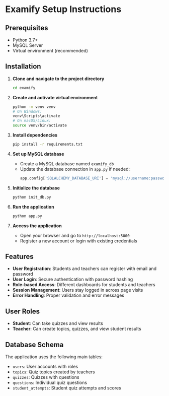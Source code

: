# Examify Setup Instructions

## Prerequisites
- Python 3.7+
- MySQL Server
- Virtual environment (recommended)

## Installation

1. **Clone and navigate to the project directory**
   ```bash
   cd examify
   ```

2. **Create and activate virtual environment**
   ```bash
   python -m venv venv
   # On Windows:
   venv\Scripts\activate
   # On macOS/Linux:
   source venv/bin/activate
   ```

3. **Install dependencies**
   ```bash
   pip install -r requirements.txt
   ```

4. **Set up MySQL database**
   - Create a MySQL database named `examify_db`
   - Update the database connection in `app.py` if needed:
     ```python
     app.config['SQLALCHEMY_DATABASE_URI'] = 'mysql://username:password@localhost/examify_db'
     ```

5. **Initialize the database**
   ```bash
   python init_db.py
   ```

6. **Run the application**
   ```bash
   python app.py
   ```

7. **Access the application**
   - Open your browser and go to `http://localhost:5000`
   - Register a new account or login with existing credentials

## Features

- **User Registration**: Students and teachers can register with email and password
- **User Login**: Secure authentication with password hashing
- **Role-based Access**: Different dashboards for students and teachers
- **Session Management**: Users stay logged in across page visits
- **Error Handling**: Proper validation and error messages

## User Roles

- **Student**: Can take quizzes and view results
- **Teacher**: Can create topics, quizzes, and view student results

## Database Schema

The application uses the following main tables:
- `users`: User accounts with roles
- `topics`: Quiz topics created by teachers
- `quizzes`: Quizzes with questions
- `questions`: Individual quiz questions
- `student_attempts`: Student quiz attempts and scores
